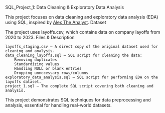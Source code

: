 SQL_Project_1: Data Cleaning & Exploratory Data Analysis

This project focuses on data cleaning and exploratory data analysis (EDA) using SQL, inspired by [Alex The Analyst]((https://www.youtube.com/watch?v=4UltKCnnnTA)).
Dataset

The project uses layoffs.csv, which contains data on company layoffs from 2020 to 2023.
Files & Description

    layoffs_staging.csv – A direct copy of the original dataset used for cleaning and analysis.
    data_cleaning_layoffs.sql – SQL script for cleaning the data:
        Removing duplicates
        Standardizing values
        Handling NULL or blank entries
        Dropping unnecessary rows/columns
    exploratory_data_analysis.sql – SQL script for performing EDA on the layoffs dataset.
    project_1.sql – The complete SQL script covering both cleaning and analysis.

This project demonstrates SQL techniques for data preprocessing and analysis, essential for handling real-world datasets.
